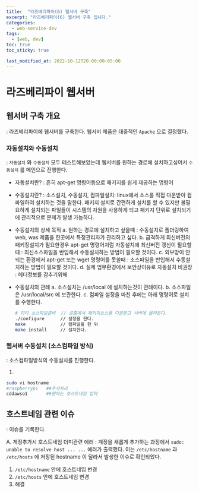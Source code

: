 ```yaml
---
title:  "라즈베리파이(6) 웹서버 구축"
excerpt: "라즈베리파이(6) 웹서버 구축 입니다."
categories:
  - web-service-dev
tags:
  - [web, dev]
toc: true
toc_sticky: true

last_modified_at: 2022-10-12T20:00:00-05:00
---
```


# 라즈베리파이 웹서버
## 웹서버 구축 개요
  : 라즈베리파이에 웹서버를 구축한다. 웹서버 제품은 대중적인 `Apache` 으로 결정했다.

### 자동설치와 수동설치
  : `자동설치` 와 `수동설치` 모두 테스트해보았는데 웹서버를 원하는 경로에 설치하고싶어서 `수동설치` 를 메인으로 진행한다.

  - 자동설치란?
    : 흔히 apt-get 명령어등으로 패키지를 쉽게 제공하는 명령어

  - 수동설치란?
    : 소스설치, 수동설치, 컴파일설치: linux에서 소스를 직접 다운받아 컴파일하여 설치하는 것을 말한다.  패키지 설치로 간편하게 설치를 할 수 있지만 불필요하게 설치되는 파일들이 시스템의 자원을 사용하게 되고 패키지 단위로 설치되기에 관리적으로 문제가 발생 가능하다.

  - 수동설치의 상세 목적
    a. 원하는 경로에 설치하고 싶을때
      : 수동설치로 폴더링하여 web, was 제품을 한곳에서 특정관리자가 관리하고 싶다.
    b. 급격하게 최신버전의 패키징설치가 필요한경우 apt-get 명령어처럼 자동설치에 최신버전 갱신이 필요할때
      : 최신소스파일을 반입해서 수동설치하는 방법이 필요할 것이다.
    c. 외부망이 안되는 환경에서 apt-get 또는 wget 명령어를 못쓸때
      : 소스파일을 반입해서 수동설치하는 방법이 필요할 것이다. 
    d. 실제 업무환경에서 보안상이유로 자동설치 비권장
      : 헤더정보를 감추기위해

  - 수동설치의 관례
    a. 소스설치는 /usr/local 에 설치하는것이 관례이다.
    b. 소스파일은 /usr/local/src 에 보관한다.
    c. 컴파일 설정을 마친 후에는 아래 명령어로 설치를 수행한다.

      ```bash
      # 미리 소스파일준비  // 공홈에서 패키지소스를 다운받고 서버에 올려둔다.
      ./configure      // 설정을 한다.
      make             // 컴파일을 한 뒤
      make install     // 설치한다.
      ```

### 웹서버 수동설치 (소스컴파일 방식)
  : 소스컴파일방식의 수동설치를 진행한다.

  1. 



  ```bash
  sudo vi hostname
  #raspberrypi   ##주석처리
  cddawso1       ##원하는 호스트네임 입력

  ```
    
## 호스트네임 관련 이슈
  : 이슈를 기록한다.

A. 계정추가시 호스트네임 더미관련 에러
  : 계정을 새롭게 추가하는 과정에서 `sudo: unable to resolve host ... ...` 에러가 출력했다. 이는 `/etc/hostname` 과 `/etc/hosts` 에 저장된 hostname 이 달라서 발생한 이슈로 확인되었다.
  
  1. `/etc/hostname` 안에 호스트네임 변경
  2. `/etc/hosts` 안에 호스트네임 변경
  3. 해결
